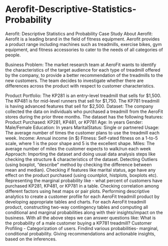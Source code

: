 # Aerofit-Descriptive-Statistics-Probability
Aerofit: Descriptive Statistics and Probability Case Study
About Aerofit:
Aerofit is a leading brand in the field of fitness equipment. Aerofit provides a product range including machines such as treadmills, exercise bikes, gym equipment, and fitness accessories to cater to the needs of all categories of people.

Business Problem:
The market research team at AeroFit wants to identify the characteristics of the target audience for each type of treadmill offered by the company, to provide a better recommendation of the treadmills to the new customers. The team decides to investigate whether there are differences across the product with respect to customer characteristics.

Product Portfolio:
The KP281 is an entry-level treadmill that sells for $1,500.
The KP481 is for mid-level runners that sell for $1,750.
The KP781 treadmill is having advanced features that sell for $2,500.
Dataset:
The company collected the data on individuals who purchased a treadmill from the AeroFit stores during the prior three months. The dataset has the following features:
Product Purchased: KP281, KP481, or KP781
Age: In years
Gender: Male/Female
Education: In years
MaritalStatus: Single or partnered
Usage: The average number of times the customer plans to use the treadmill each week.
Income: Annual income (in $)
Fitness: Self-rated fitness on a 1-to-5 scale, where 1 is the poor shape and 5 is the excellent shape.
Miles: The average number of miles the customer expects to walk/run each week
Approach:
Importing the dataset and doing usual data analysis steps like checking the structure & characteristics of the dataset.
Detecting Outliers (using boxplot, “describe” method by checking the difference between mean and median).
Checking if features like marital status, age have any effect on the product purchased (using countplot, histplots, boxplots etc).
Representing the marginal probability like - what percent of customers have purchased KP281, KP481, or KP781 in a table.
Checking correlation among different factors using heat maps or pair plots.
Performing descriptive analytics to create a customer profile for each AeroFit treadmill product by developing appropriate tables and charts.
For each AeroFit treadmill product, constructing two-way contingency tables and computing all conditional and marginal probabilities along with their insights/impact on the business.
With all the above steps we can answer questions like: What is the probability of a male customer buying a KP781 treadmill?
Customer Profiling - Categorization of users.
Findind various probabilities- marginal, conditional probability.
Giving recommendations and actionable insights, based on the inferences.

